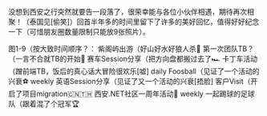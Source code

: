 没想到西安之行突然就要告一段落了，很荣幸能与各位小伙伴相遇，期待再次相聚！（泰国见[偷笑]）回首半年多的时间里留下了许多的美好回忆，值得好好纪念一下（可惜朋友圈数量限制只能放9张照片）。

图1-9（按大致时间顺序？：
紫阁屿出游（好山好水好狼人杀🐺
第一次团队TB？（一言不合就TB的开始🍲
赛车Session分享（把方向盘都搬过去了🏎️
卡丁车活动（蹭前端TB，饭后的真心话大冒险很欢乐[嘘]
daily Foosball（见证了一个活动的兴衰⚽️
weekly 英语Session分享（见证了又一个活动的兴衰[捂脸]
客户Visit（开启了项目migration🇨🇳🇹🇭
西安.NET社区一周年活动🎉
weekly 一起踢球的足球队（跟着混了个冠军🏆